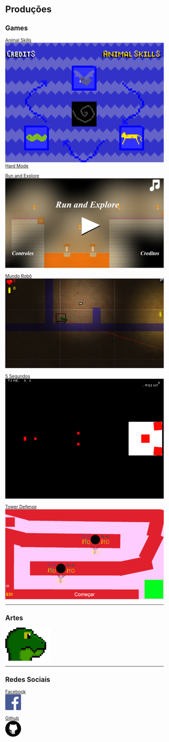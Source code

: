 # Produções  

## Games  

[Animal Skills](https://reiarthursr.github.io/Animal%20Skills/)  
[![](AnimalSkills.PNG)](https://reiarthursr.github.io/Animal%20Skills/)  
[Hard Mode](https://reiarthursr.github.io/Animal%20Skills%20Hardcore/)  

[Run and Explore](https://reiarthursr.github.io/Run/)  
[![](RunAndExplore.PNG)](https://reiarthursr.github.io/Run/)  

[Mundo Robô](https://reiarthursr.github.io/Mundo%20Robô/)  
[![](MundoRobo.PNG)](https://reiarthursr.github.io/Mundo%20Robô/)  

[5 Segundos](https://reiarthursr.github.io/MiniGames/)  
[![](5Segundos.PNG)](https://reiarthursr.github.io/MiniGames/)  

[Tower Defense](https://reiarthursr.github.io/Torre/)  
[![](TowerDefense.PNG)](https://reiarthursr.github.io/Torre/)  

* * *  

## Artes  

![](LizardHead.gif)  

* * *  

## Redes Sociais  

[Facebook](https://www.facebook.com/athur.soaresramalho)  
[![](Facebook.png)](https://www.facebook.com/athur.soaresramalho)  

[Github](https://github.com/reiarthursr)  
[![](Github.png)](https://github.com/reiarthursr)  
